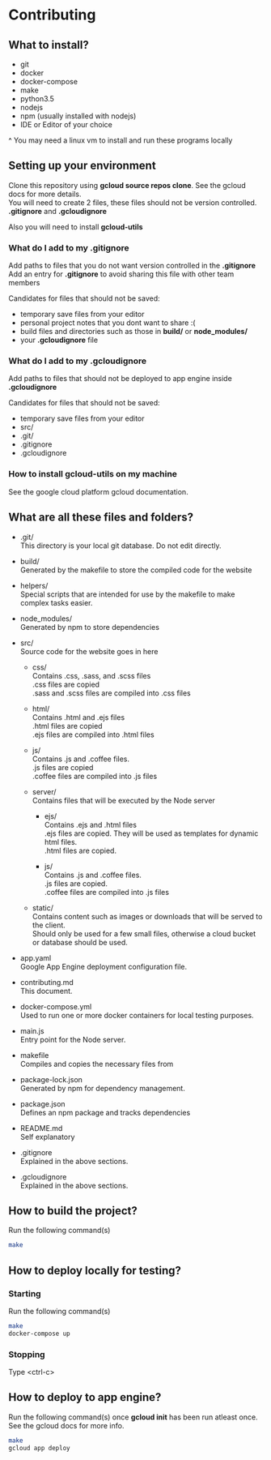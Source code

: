 # Contributing
## What to install?

* git
* docker
* docker-compose
* make
* python3.5
* nodejs
* npm (usually installed with nodejs)
* IDE or Editor of your choice

^ You may need a linux vm to install and run these programs locally


## Setting up your environment
Clone this repository using **gcloud source repos clone**. See the gcloud docs for more details.  
You will need to create 2 files, these files should not be version controlled.  
**.gitignore** and **.gcloudignore**

Also you will need to install **gcloud-utils**


### What do I add to my .gitignore
Add paths to files that you do not want version controlled in the **.gitignore**  
Add an entry for **.gitignore** to avoid sharing this file with other team members

Candidates for files that should not be saved:

* temporary save files from your editor
* personal project notes that you dont want to share :(
* build files and directories such as those in **build/** or **node_modules/** 
* your **.gcloudignore** file


### What do I add to my .gcloudignore
Add paths to files that should not be deployed to app engine inside **.gcloudignore** 

Candidates for files that should not be saved:

* temporary save files from your editor
* src/
* .git/
* .gitignore
* .gcloudignore


### How to install gcloud-utils on my machine
See the google cloud platform gcloud documentation. 


## What are all these files and folders?
* .git/  
This directory is your local git database. Do not edit directly.

* build/  
Generated by the makefile to store the compiled code for the website

* helpers/  
Special scripts that are intended for use by the makefile to make complex tasks easier.

* node_modules/  
Generated by npm to store dependencies 

* src/  
Source code for the website goes in here 

  * css/  
  Contains .css, .sass, and .scss files  
  .css files are copied  
  .sass and .scss files are compiled into .css files

  * html/  
  Contains .html and .ejs files  
  .html files are copied  
  .ejs files are compiled into .html files

  * js/  
  Contains .js and .coffee files.  
  .js files are copied  
  .coffee files are compiled into .js files

  * server/  
  Contains files that will be executed by the Node server

    * ejs/  
    Contains .ejs and .html files  
    .ejs files are copied. They will be used as templates for dynamic html files.  
    .html files are copied.

    * js/  
    Contains .js and .coffee files.  
    .js files are copied.  
    .coffee files are compiled into .js files

  
  * static/  
  Contains content such as images or downloads that will be served to the client.  
  Should only be used for a few small files, otherwise a cloud bucket or database should be used.

* app.yaml  
Google App Engine deployment configuration file.

* contributing.md  
This document.

* docker-compose.yml  
Used to run one or more docker containers for local testing purposes.

* main.js  
Entry point for the Node server.

* makefile  
Compiles and copies the necessary files from 

* package-lock.json  
Generated by npm for dependency management.

* package.json  
Defines an npm package and tracks dependencies

* README.md  
Self explanatory

* .gitignore  
Explained in the above sections.

* .gcloudignore  
Explained in the above sections.


## How to build the project?
Run the following command(s)
```bash
make
```


## How to deploy locally for testing?
### Starting
Run the following command(s)
```bash
make
docker-compose up
```

### Stopping
Type \<ctrl-c\>


## How to deploy to app engine?
Run the following command(s) once **gcloud init** has been run atleast once. See the gcloud docs for more info. 
```bash
make
gcloud app deploy
```
